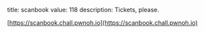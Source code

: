 title: scanbook
value: 118
description: Tickets, please.

[https://scanbook.chall.pwnoh.io](https://scanbook.chall.pwnoh.io)